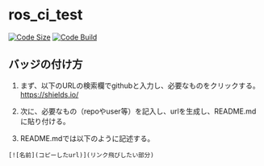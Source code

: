 # ros_ci_test
[![Code Size](https://img.shields.io/github/languages/code-size/YumaMatsumura/ros_ci_test)](https://github.com/YumaMatsumura/ros_ci_test)
[![Code Build](https://img.shields.io/github/workflow/status/YumaMatsumura/ros_ci_test/ros%20workflows%20test)](https://github.com/YumaMatsumura/ros_ci_test/actions/workflows/test.yml)

## バッジの付け方
1. まず、以下のURLの検索欄でgithubと入力し、必要なものをクリックする。  
https://shields.io/

2. 次に、必要なもの（repoやuser等）を記入し、urlを生成し、README.mdに貼り付ける。
3. README.mdでは以下のように記述する。
```
[![名前](コピーしたurl)](リンク飛びしたい部分)
```

